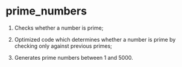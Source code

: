 prime_numbers
=============

1) Checks whether a number is prime; 

2) Optimized code which determines whether a number is prime by checking only against previous primes; 

2) Generates prime numbers between 1 and 5000.  

